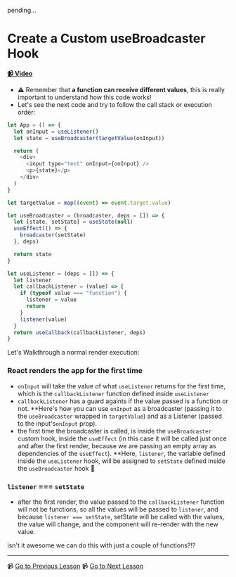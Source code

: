pending...

# Create a Custom useBroadcaster Hook

**[📹 Video](https://egghead.io/lessons/egghead-pass-a-listener-to-a-usecallback-hook)**

- ⚠️ Remember that **a function can receive different values**, this is really important to understand how this code works!
- Let's see the next code and try to follow the call stack or execution order:

```js
let App = () => {
  let onInput = useListener()
  let state = useBroadcaster(targetValue(onInput))

  return (
    <div>
      <input type="text" onInput={onInput} />
      <p>{state}</p>
    </div>
  )
}

let targetValue = map((event) => event.target.value)

let useBroadcaster = (broadcaster, deps = []) => {
  let [state, setState] = useState(null)
  useEffect(() => {
    broadcaster(setState)
  }, deps)

  return state
}

let useListener = (deps = []) => {
  let listener
  let callbackListener = (value) => {
    if (typeof value === "function") {
      listener = value
      return
    }
    listener(value)
  }
  return useCallback(callbackListener, deps)
}
```

Let's Walkthrough a normal render execution:

### React renders the app for the first time

- `onInput` will take the value of what `useListener` returns for the first time, which is the `callbackListener` function defined inside `useListener`
- `callbackListener` has a guard againts if the value passed is a function or not. \*\*Here's how you can use `onInput` as a broadcaster (passing it to the `useBroadcaster` wrapped in `targetValue`) and as a Listener (passed to the input's`onInput` prop).
- the first time the broadcaster is called, is inside the `useBroadcaster` custom hook, inside the `useEffect` (in this case it will be called just once and after the first render, because we are passing an empty array as dependencies of the `useEffect`). \*\*Here, `listener`, the variable defined inside the `useListener` hook, will be assigned to `setState` defined inside the `useBroadcaster` hook 🤯

### `listener` === `setState`

- after the first render, the value passed to the `callbackListener` function will not be functions, so all the values will be passed to `listener`, and because `listener === setState`, setState will be called with the values, the value will change, and the component will re-render with the new value.

isn't it awesome we can do this with just a couple of functions?!?

---

📹 [Go to Previous Lesson](https://egghead.io/lessons/egghead-create-a-custom-usebroadcaster-hook)
📹 [Go to Next Lesson](https://egghead.io/lessons/egghead-create-a-custom-uselistener-hook-around-usecallback)
